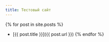 ```yaml
---
title: Тестовый сайт
---
```


{% for post in site.posts %}
- [{{ post.title }}]({{ post.url }})
{% endfor %}
